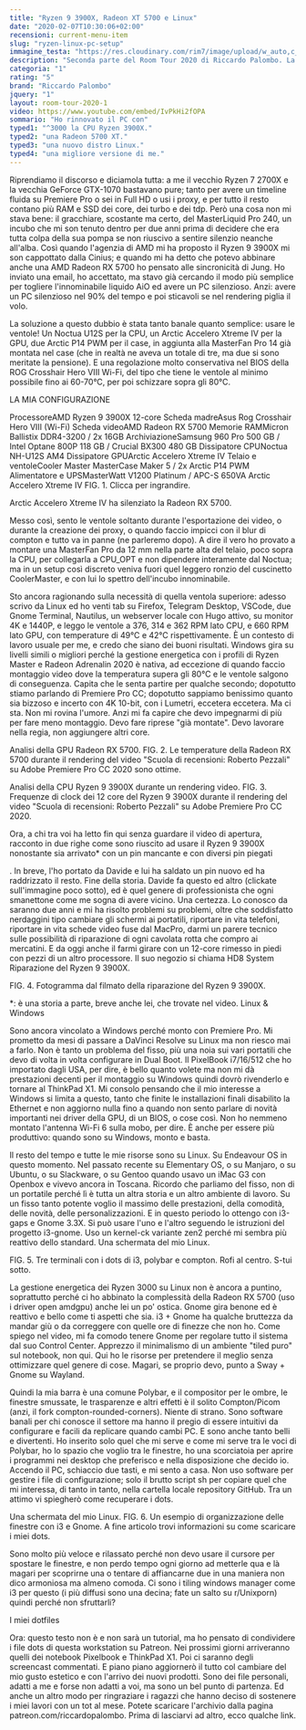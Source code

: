 ```yaml
---
title: "Ryzen 9 3900X, Radeon XT 5700 e Linux"
date: "2020-02-07T10:30:06+02:00"
recensioni: current-menu-item
slug: "ryzen-linux-pc-setup"
immagine_testa: "https://res.cloudinary.com/rim7/image/upload/w_auto,c_scale,q_auto,f_auto/v1581013519/RoomTour2/amd-ryzen-workstation.jpg"
description: "Seconda parte del Room Tour 2020 di Riccardo Palombo. La workstation AMD Ryzen e la configurazione Dual Boot Windows e Linux."
categoria: "1"
rating: "5"
brand: "Riccardo Palombo"
jquery: "1"
layout: room-tour-2020-1
video: https://www.youtube.com/embed/IvPkHi2fOPA
sommario: "Ho rinnovato il PC con"
typed1: "^3000 la CPU Ryzen 3900X."
typed2: "una Radeon 5700 XT."
typed3: "una nuovo distro Linux."
typed4: "una migliore versione di me."
---
```


Riprendiamo il discorso e diciamola tutta: a me il vecchio Ryzen 7 2700X e la vecchia GeForce GTX-1070 bastavano pure; tanto per avere un timeline fluida su Premiere Pro o sei in Full HD o usi i proxy, e per tutto il resto contano più RAM e SSD dei core, dei turbo e dei tdp. Però una cosa non mi stava bene: il gracchiare, scostante ma certo, del MasterLiquid Pro 240, un incubo che mi son tenuto dentro per due anni prima di decidere che era tutta colpa della sua pompa se non riuscivo a sentire silenzio neanche all'alba. Così quando l'agenzia di AMD mi ha proposto il Ryzen 9 3900X mi son cappottato dalla Cinius; e quando mi ha detto che potevo abbinare anche una AMD Radeon RX 5700 ho pensato alle sincronicità di Jung. Ho inviato una email, ho accettato, ma stavo già cercando il modo più semplice per togliere l'innominabile liquido AiO ed avere un PC silenzioso. Anzi: avere un PC silenzioso nel 90% del tempo e poi sticavoli se nel rendering piglia il volo.

La soluzione a questo dubbio è stata tanto banale quanto semplice: usare le ventole! Un Noctua U12S per la CPU, un Arctic Accelero Xtreme IV per la GPU, due Arctic P14 PWM per il case, in aggiunta alla MasterFan Pro 14 già montata nel case (che in realtà ne aveva un totale di tre, ma due si sono meritate la pensione). E una regolazione molto conservativa nel BIOS della ROG Crosshair Hero VIII Wi-Fi, del tipo che tiene le ventole al minimo possibile fino ai 60-70°C, per poi schizzare sopra gli 80°C.

LA MIA CONFIGURAZIONE

ProcessoreAMD Ryzen 9 3900X 12-core Scheda madreAsus Rog Crosshair Hero VIII (Wi-Fi) Scheda videoAMD Radeon RX 5700 Memorie RAMMicron Ballistix DDR4-3200 / 2x 16GB ArchiviazioneSamsung 960 Pro 500 GB / Intel Optane 800P 118 GB / Crucial BX300 480 GB Dissipatore CPUNoctua NH-U12S AM4 Dissipatore GPUArctic Accelero Xtreme IV Telaio e ventoleCooler Master MasterCase Maker 5 / 2x Arctic P14 PWM Alimentatore e UPSMasterWatt V1200 Platinum / APC-S 650VA
Arctic Accelero Xtreme IV
FIG. 1. Clicca per ingrandire.

Arctic Accelero Xtreme IV ha silenziato la Radeon RX 5700.

Messo così, sento le ventole soltanto durante l'esportazione dei video, o durante la creazione dei proxy, o quando faccio impicci con il blur di compton e tutto va in panne (ne parleremo dopo). A dire il vero ho provato a montare una MasterFan Pro da 12 mm nella parte alta del telaio, poco sopra la CPU, per collegarla a CPU_OPT e non dipendere interamente dal Noctua; ma in un setup così discreto veniva fuori quel leggero ronzio del cuscinetto CoolerMaster, e con lui lo spettro dell'incubo innominabile.

Sto ancora ragionando sulla necessità di quella ventola superiore: adesso scrivo da Linux ed ho venti tab su Firefox, Telegram Desktop, VSCode, due Gnome Terminal, Nautilus, un webserver locale con Hugo attivo, su monitor 4K e 1440P, e leggo le ventole a 376, 314 e 362 RPM lato CPU, e 660 RPM lato GPU, con temperature di 49°C e 42°C rispettivamente. È un contesto di lavoro usuale per me, e credo che siano dei buoni risultati. Windows gira su livelli simili o migliori perché la gestione energetica con i profili di Ryzen Master e Radeon Adrenalin 2020 è nativa, ad eccezione di quando faccio montaggio video dove la temperatura supera gli 80°C e le ventole salgono di conseguenza. Capita che le senta partire per qualche secondo; dopotutto stiamo parlando di Premiere Pro CC; dopotutto sappiamo benissimo quanto sia bizzoso e incerto con 4K 10-bit, con i Lumetri, eccetera eccetera. Ma ci sta. Non mi rovina l'umore. Anzi mi fa capire che devo impegnarmi di più per fare meno montaggio. Devo fare riprese "già montate". Devo lavorare nella regia, non aggiungere altri core.

Analisi della GPU Radeon RX 5700.
FIG. 2. Le temperature della Radeon RX 5700 durante il rendering del video "Scuola di recensioni: Roberto Pezzali" su Adobe Premiere Pro CC 2020 sono ottime.

Analisi della CPU Ryzen 9 3900X durante un rendering video.
FIG. 3. Frequenze di clock dei 12 core del Ryzen 9 3900X durante il rendering del video "Scuola di recensioni: Roberto Pezzali" su Adobe Premiere Pro CC 2020.

Ora, a chi tra voi ha letto fin qui senza guardare il video di apertura, racconto in due righe come sono riuscito ad usare il Ryzen 9 3900X nonostante sia arrivato* con un pin mancante e con diversi pin piegati

. In breve, l'ho portato da Davide e lui ha saldato un pin nuovo ed ha raddrizzato il resto. Fine della storia. Davide fa questo ed altro (clickate sull'immagine poco sotto), ed è quel genere di professionista che ogni smanettone come me sogna di avere vicino. Una certezza. Lo conosco da saranno due anni e mi ha risolto problemi su problemi, oltre che soddisfatto nerdaggini tipo cambiare gli schermi ai portatili, riportare in vita telefoni, riportare in vita schede video fuse dal MacPro, darmi un parere tecnico sulle possibilità di riparazione di ogni cavolata rotta che compro ai mercatini. E da oggi anche il farmi girare con un 12-core rimesso in piedi con pezzi di un altro processore. Il suo negozio si chiama HD8 System
Riparazione del Ryzen 9 3900X.

FIG. 4. Fotogramma dal filmato della riparazione del Ryzen 9 3900X.

*: è una storia a parte, breve anche lei, che trovate nel video.
Linux & Windows

Sono ancora vincolato a Windows perché monto con Premiere Pro. Mi prometto da mesi di passare a DaVinci Resolve su Linux ma non riesco mai a farlo. Non è tanto un problema del fisso, più una noia sui vari portatili che devo di volta in volta configurare in Dual Boot. Il PixelBook i7/16/512 che ho importato dagli USA, per dire, è bello quanto volete ma non mi dà prestazioni decenti per il montaggio su Windows quindi dovrò rivenderlo e tornare al ThinkPad X1. Mi consolo pensando che il mio interesse a Windows si limita a questo, tanto che finite le installazioni finali disabilito la Ethernet e non aggiorno nulla fino a quando non sento parlare di novità importanti nei driver della GPU, di un BIOS, o cose così. Non ho nemmeno montato l'antenna Wi-Fi 6 sulla mobo, per dire. È anche per essere più produttivo: quando sono su Windows, monto e basta.

Il resto del tempo e tutte le mie risorse sono su Linux. Su Endeavour OS in questo momento. Nel passato recente su Elementary OS, o su Manjaro, o su Ubuntu, o su Slackware, o su Gentoo quando usavo un iMac G3 con Openbox e vivevo ancora in Toscana. Ricordo che parliamo del fisso, non di un portatile perché lì è tutta un altra storia e un altro ambiente di lavoro. Su un fisso tanto potente voglio il massimo delle prestazioni, della comodità, delle novità, delle personalizzazioni. E in questo periodo lo ottengo con i3-gaps e Gnome 3.3X. Si può usare l'uno e l'altro seguendo le istruzioni del progetto i3-gnome. Uso un kernel-ck variante zen2 perché mi sembra più reattivo dello standard.
Una schermata del mio Linux.

FIG. 5. Tre terminali con i dots di i3, polybar e compton. Rofi al centro. S-tui sotto.

La gestione energetica dei Ryzen 3000 su Linux non è ancora a puntino, soprattutto perché ci ho abbinato la complessità della Radeon RX 5700 (uso i driver open amdgpu) anche lei un po' ostica. Gnome gira benone ed è reattivo e bello come ti aspetti che sia. i3 + Gnome ha qualche bruttezza da mandar giù o da correggere con quelle ore di finezze che non ho. Come spiego nel video, mi fa comodo tenere Gnome per regolare tutto il sistema dal suo Control Center. Apprezzo il minimalismo di un ambiente "tiled puro" sul notebook, non qui. Qui ho le risorse per pretendere il meglio senza ottimizzare quel genere di cose. Magari, se proprio devo, punto a Sway + Gnome su Wayland.

Quindi la mia barra è una comune Polybar, e il compositor per le ombre, le finestre smussate, le trasparenze e altri effetti è il solito Compton/Picom (anzi, il fork compton-rounded-corners). Niente di strano. Sono software banali per chi conosce il settore ma hanno il pregio di essere intuitivi da configurare e facili da replicare quando cambi PC. E sono anche tanto belli e divertenti. Ho inserito solo quel che mi serve e come mi serve tra le voci di Polybar, ho lo spazio che voglio tra le finestre, ho una scorciatoia per aprire i programmi nei desktop che preferisco e nella disposizione che decido io. Accendo il PC, schiaccio due tasti, e mi sento a casa. Non uso software per gestire i file di configurazione; solo il brutto script sh per copiare quel che mi interessa, di tanto in tanto, nella cartella locale repository GitHub. Tra un attimo vi spiegherò come recuperare i dots.

Una schermata del mio Linux.
FIG. 6. Un esempio di organizzazione delle finestre con i3 e Gnome. A fine articolo trovi informazioni su come scaricare i miei dots.

Sono molto più veloce e rilassato perché non devo usare il cursore per spostare le finestre, e non perdo tempo ogni giorno ad metterle qua e là magari per scoprirne una o tentare di affiancarne due in una maniera non dico armoniosa ma almeno comoda. Ci sono i tiling windows manager come i3 per questo (i più diffusi sono una decina; fate un salto su r/Unixporn) quindi perché non sfruttarli?

I miei dotfiles

Ora: questo testo non è e non sarà un tutorial, ma ho pensato di condividere i file dots di questa workstation su Patreon. Nei prossimi giorni arriveranno quelli dei notebook Pixelbook e ThinkPad X1. Poi ci saranno degli screencast commentati. E piano piano aggiornerò il tutto col cambiare del mio gusto estetico e con l'arrivo dei nuovi prodotti. Sono dei file personali, adatti a me e forse non adatti a voi, ma sono un bel punto di partenza. Ed anche un altro modo per ringraziare i ragazzi che hanno deciso di sostenere i miei lavori con un tot al mese. Potete scaricare l'archivio dalla pagina patreon.com/riccardopalombo. Prima di lasciarvi ad altro, ecco qualche link. 